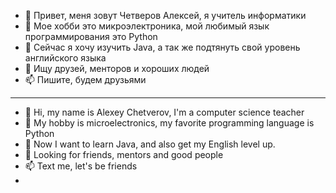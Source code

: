 - 👋 Привет, меня зовут Четверов Алексей, я учитель информатики
- 👀 Мое хобби это микроэлектроника, мой любимый язык программирования это Python
- 🌱 Сейчас я хочу изучить Java, а так же подтянуть свой уровень английского языка 
- 💞️ Ищу друзей, менторов и хороших людей
- 📫 Пишите, будем друзьями

---

- 👋 Hi, my name is Alexey Chetverov, I'm a computer science teacher
- 👀 My hobby is microelectronics, my favorite programming language is Python
- 🌱 Now I want to learn Java, and also get my English level up.
- 💞️ Looking for friends, mentors and good people
- 📫 Text me, let's be friends
- 
<!---
chetTEst/chetTEst is a ✨ special ✨ repository because its `README.md` (this file) appears on your GitHub profile.
You can click the Preview link to take a look at your changes.
--->
